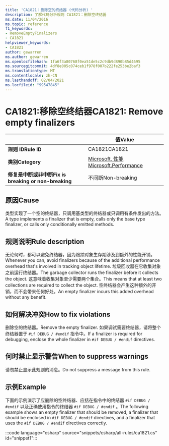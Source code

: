 ```yaml
---
title: 'CA1821：删除空的终结器 (代码分析) '
description: 了解代码分析规则 CA1821：删除空终结器
ms.date: 11/04/2016
ms.topic: reference
f1_keywords:
- RemoveEmptyFinalizers
- CA1821
helpviewer_keywords:
- CA1821
author: gewarren
ms.author: gewarren
ms.openlocfilehash: 1fa6f3a80768f0ea51de5c2c9db9d890b85d4695
ms.sourcegitcommit: 4df8e005c074ceb1f978f007b222fe253be2baf3
ms.translationtype: MT
ms.contentlocale: zh-CN
ms.lasthandoff: 02/04/2021
ms.locfileid: "99547845"
---
```

# <a name="ca1821-remove-empty-finalizers"></a><span data-ttu-id="e1583-103">CA1821:移除空终结器</span><span class="sxs-lookup"><span data-stu-id="e1583-103">CA1821: Remove empty finalizers</span></span>

| | <span data-ttu-id="e1583-104">值</span><span class="sxs-lookup"><span data-stu-id="e1583-104">Value</span></span> |
|-|-|
| <span data-ttu-id="e1583-105">**规则 ID**</span><span class="sxs-lookup"><span data-stu-id="e1583-105">**Rule ID**</span></span> |<span data-ttu-id="e1583-106">CA1821</span><span class="sxs-lookup"><span data-stu-id="e1583-106">CA1821</span></span>|
| <span data-ttu-id="e1583-107">**类别**</span><span class="sxs-lookup"><span data-stu-id="e1583-107">**Category**</span></span> |[<span data-ttu-id="e1583-108">Microsoft. 性能</span><span class="sxs-lookup"><span data-stu-id="e1583-108">Microsoft.Performance</span></span>](performance-warnings.md)|
| <span data-ttu-id="e1583-109">**修复是中断或非中断**</span><span class="sxs-lookup"><span data-stu-id="e1583-109">**Fix is breaking or non-breaking**</span></span> |<span data-ttu-id="e1583-110">不间断</span><span class="sxs-lookup"><span data-stu-id="e1583-110">Non-breaking</span></span>|

## <a name="cause"></a><span data-ttu-id="e1583-111">原因</span><span class="sxs-lookup"><span data-stu-id="e1583-111">Cause</span></span>

<span data-ttu-id="e1583-112">类型实现了一个空的终结器，只调用基类型的终结器或只调用有条件发出的方法。</span><span class="sxs-lookup"><span data-stu-id="e1583-112">A type implements a finalizer that is empty, calls only the base type finalizer, or calls only conditionally emitted methods.</span></span>

## <a name="rule-description"></a><span data-ttu-id="e1583-113">规则说明</span><span class="sxs-lookup"><span data-stu-id="e1583-113">Rule description</span></span>

<span data-ttu-id="e1583-114">无论何时，都可以避免终结器，因为跟踪对象生存期涉及到额外的性能开销。</span><span class="sxs-lookup"><span data-stu-id="e1583-114">Whenever you can, avoid finalizers because of the additional performance overhead that's involved in tracking object lifetime.</span></span> <span data-ttu-id="e1583-115">垃圾回收器在它收集对象之前运行终结器。</span><span class="sxs-lookup"><span data-stu-id="e1583-115">The garbage collector runs the finalizer before it collects the object.</span></span> <span data-ttu-id="e1583-116">这意味着收集对象至少需要两个集合。</span><span class="sxs-lookup"><span data-stu-id="e1583-116">This means that at least two collections are required to collect the object.</span></span> <span data-ttu-id="e1583-117">空终结器会产生这种额外的开销，而不会带来任何好处。</span><span class="sxs-lookup"><span data-stu-id="e1583-117">An empty finalizer incurs this added overhead without any benefit.</span></span>

## <a name="how-to-fix-violations"></a><span data-ttu-id="e1583-118">如何解决冲突</span><span class="sxs-lookup"><span data-stu-id="e1583-118">How to fix violations</span></span>

<span data-ttu-id="e1583-119">删除空的终结器。</span><span class="sxs-lookup"><span data-stu-id="e1583-119">Remove the empty finalizer.</span></span> <span data-ttu-id="e1583-120">如果调试需要终结器，请将整个终结器置于 `#if DEBUG / #endif` 指令中。</span><span class="sxs-lookup"><span data-stu-id="e1583-120">If a finalizer is required for debugging, enclose the whole finalizer in `#if DEBUG / #endif` directives.</span></span>

## <a name="when-to-suppress-warnings"></a><span data-ttu-id="e1583-121">何时禁止显示警告</span><span class="sxs-lookup"><span data-stu-id="e1583-121">When to suppress warnings</span></span>

<span data-ttu-id="e1583-122">请勿禁止显示此规则的消息。</span><span class="sxs-lookup"><span data-stu-id="e1583-122">Do not suppress a message from this rule.</span></span>

## <a name="example"></a><span data-ttu-id="e1583-123">示例</span><span class="sxs-lookup"><span data-stu-id="e1583-123">Example</span></span>

<span data-ttu-id="e1583-124">下面的示例演示了应删除的空终结器、应括在指令中的终结器 `#if DEBUG / #endif` 以及正确使用指令的终结器 `#if DEBUG / #endif` 。</span><span class="sxs-lookup"><span data-stu-id="e1583-124">The following example shows an empty finalizer that should be removed, a finalizer that should be enclosed in `#if DEBUG / #endif` directives, and a finalizer that uses the `#if DEBUG / #endif` directives correctly.</span></span>

:::code language="csharp" source="snippets/csharp/all-rules/ca1821.cs" id="snippet1":::
